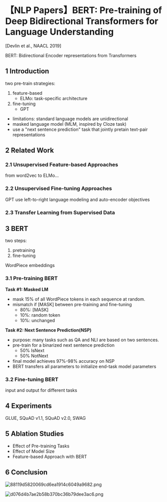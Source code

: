 # 【NLP Papers】BERT: Pre-training of Deep Bidirectional Transformers for Language Understanding



[Devlin et al., NAACL 2019]

BERT: Bidirectional Encoder representations from Transformers

## 1 Introduction
two pre-train strategies:
1. feature-based
	- ELMo: task-specific architecture
2. fine-tuning
	- GPT

- limitations: standard language models are unidirectional
- masked language model (MLM, inspired by Cloze task)
- use a "next sentence prediction" task that jointly pretain text-pair representations


## 2 Related Work
### 2.1 Unsupervised Feature-based Approaches
from word2vec to ELMo...

### 2.2 Unsupervised Fine-tuning Approaches
GPT use left-to-right language modeling and auto-encoder objectives

### 2.3 Transfer Learning from Supervised Data


## 3 BERT
two steps:
1. pretraining
2. fine-tuning

WordPiece embeddings

### 3.1 Pre-training BERT
**Task #1: Masked LM**
- mask 15% of all WordPiece tokens in each sequence at random.
- mismatch if [MASK] between pre-training and fine-tuning 
	- 80%: [MASK]
	- 10%: random token
	- 10%: unchanged

**Task #2: Next Sentence Prediction(NSP)**
- purpose: many tasks such as QA and NLI are based on two sentences.
- pre-train for a binarized next sentence prediction
	- 50% IsNext
	- 50% NotNext
- final model achieves 97%-98% accuracy on NSP
- BERT transfers all parameters to initialize end-task model parameters

### 3.2 Fine-tuning BERT
input and output for different tasks

## 4 Experiments
GLUE, SQuAD v1.1, SQuAD v2.0, SWAG

## 5 Ablation Studies
- Effect of Pre-training Tasks
- Effect of Model Size
- Feature-based Approach with BERT

## 6 Conclusion
![88119d5820069cd6ea1914c6049a9682.png](../../../_resources/e701f88d745347bab49f75565d6430cd.png)

![d076d4b7ae2b58b370bc36b79dee3ac6.png](../../../_resources/4276e9de919f4c90aca49affa924e24c.png)
